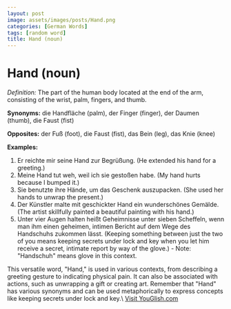 ```yaml
---
layout: post
image: assets/images/posts/Hand.png
categories: [German Words]
tags: [random word]
title: Hand (noun)
---
```


# Hand (noun)

*Definition:* The part of the human body located at the end of the arm, consisting of the wrist, palm, fingers, and thumb.

**Synonyms:** die Handfläche (palm), der Finger (finger), der Daumen (thumb), die Faust (fist)

**Opposites:** der Fuß (foot), die Faust (fist), das Bein (leg), das Knie (knee)

**Examples:**

1. Er reichte mir seine Hand zur Begrüßung. (He extended his hand for a greeting.)
2. Meine Hand tut weh, weil ich sie gestoßen habe. (My hand hurts because I bumped it.)
3. Sie benutzte ihre Hände, um das Geschenk auszupacken. (She used her hands to unwrap the present.)
4. Der Künstler malte mit geschickter Hand ein wunderschönes Gemälde. (The artist skillfully painted a beautiful painting with his hand.)
5. Unter vier Augen halten heißt Geheimnisse unter sieben Scheffeln, wenn man ihm einen geheimen, intimen Bericht auf dem Wege des Handschuhs zukommen lässt. (Keeping something between just the two of you means keeping secrets under lock and key when you let him receive a secret, intimate report by way of the glove.) - Note: "Handschuh" means glove in this context.

This versatile word, "Hand," is used in various contexts, from describing a greeting gesture to indicating physical pain. It can also be associated with actions, such as unwrapping a gift or creating art. Remember that "Hand" has various synonyms and can be used metaphorically to express concepts like keeping secrets under lock and key.\ <a id="yg-widget-0" class="youglish-widget" data-query="Hand" data-lang="german" data-components="8412" data-auto-start="0" data-bkg-color="theme_light" data-title="How%20to%20pronounce%20Hand%20in%20German"  rel="nofollow" href="https://youglish.com">Visit YouGlish.com</a><script async src="https://youglish.com/public/emb/widget.js" charset="utf-8"></script>